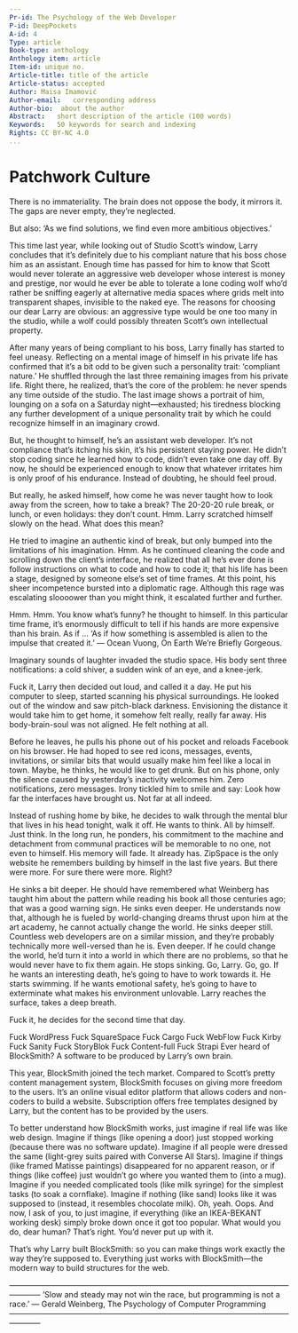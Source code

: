 ```yaml
---
Pr-id: The Psychology of the Web Developer 
P-id: DeepPockets
A-id: 4
Type: article
Book-type: anthology
Anthology item: article
Item-id: unique no.
Article-title: title of the article
Article-status: accepted
Author: Maisa Imamović
Author-email:   corresponding address
Author-bio:  about the author
Abstract:   short description of the article (100 words)
Keywords:   50 keywords for search and indexing
Rights: CC BY-NC 4.0
...
```


# Patchwork Culture

There is no immateriality. 
The brain does not oppose the body, it mirrors it. 
The gaps are never empty, they’re neglected.

But also: ‘As we find solutions, we find even more ambitious objectives.’

This time last year, while looking out of Studio Scott’s window, Larry concludes that it’s definitely due to his compliant nature that his boss chose him as an assistant. Enough time has passed for him to know that Scott would never tolerate an aggressive web developer whose interest is money and prestige, nor would he ever be able to tolerate a lone coding wolf who’d rather be sniffing eagerly at alternative media spaces where grids melt into transparent shapes, invisible to the naked eye. The reasons for choosing our dear Larry are obvious: an aggressive type would be one too many in the studio, while a wolf could possibly threaten Scott’s own intellectual property.  

After many years of being compliant to his boss, Larry finally has started to feel uneasy. Reflecting on a mental image of himself in his private life has confirmed that it’s a bit odd to be given such a personality trait: ‘compliant nature.’ He shuffled through the last three remaining images from his private life. Right there, he realized, that’s the core of the problem: he never spends any time outside of the studio. The last image shows a portrait of him, lounging on a sofa on a Saturday night—exhausted; his tiredness blocking any further development of a unique personality trait by which he could recognize himself in an imaginary crowd.  

But, he thought to himself, he’s an assistant web developer. It’s not compliance that’s itching his skin, it’s his persistent staying power. He didn’t stop coding since he learned how to code, didn’t even take one day off. By now, he should be experienced enough to know that whatever irritates him is only proof of his endurance. Instead of doubting, he should feel proud. 

But really, he asked himself, how come he was never taught how to look away from the screen, how to take a break? The 20-20-20 rule break, or lunch, or even holidays: they don’t count. Hmm. Larry scratched himself slowly on the head. What does this mean?

He tried to imagine an authentic kind of break, but only bumped into the limitations of his imagination. Hmm. As he continued cleaning the code and scrolling down the client’s interface, he realized that all he’s ever done is follow instructions on what to code and how to code it; that his life has been a stage, designed by someone else’s set of time frames. At this point, his sheer incompetence bursted into a diplomatic rage. Although this rage was escalating sloooower than you might think, it escalated further and further.  

Hmm. Hmm. You know what’s funny? he thought to himself. In this particular time frame, it’s enormously difficult to tell if his hands are more expensive than his brain. As if … ‘As if how something is assembled is alien to the impulse that created it.’ — Ocean Vuong, On Earth We’re Briefly Gorgeous.

Imaginary sounds of laughter invaded the studio space. His body sent three notifications: a cold shiver, a sudden wink of an eye, and a knee-jerk.

Fuck it, Larry then decided out loud, and called it a day. He put his computer to sleep, started scanning his physical surroundings. He looked out of the window and saw pitch-black darkness. Envisioning the distance it would take him to get home, it somehow felt really, really far away. His body-brain-soul was not aligned. He felt nothing at all. 

Before he leaves, he pulls his phone out of his pocket and reloads Facebook on his browser. He had hoped to see red icons, messages, events, invitations, or similar bits that would usually make him feel like a local in town. Maybe, he thinks, he would like to get drunk. But on his phone, only the silence caused by yesterday’s inactivity welcomes him. Zero notifications, zero messages. Irony tickled him to smile and say: Look how far the interfaces have brought us. Not far at all indeed.

Instead of rushing home by bike, he decides to walk through the mental blur that lives in his head tonight, walk it off. He wants to think. All by himself. Just think. In the long run, he ponders, his commitment to the machine and detachment from communal practices will be memorable to no one, not even to himself. His memory will fade. It already has. ZipSpace is the only website he remembers building by himself in the last five years. But there were more. For sure there were more. Right?

He sinks a bit deeper. He should have remembered what Weinberg has taught him about the pattern while reading his book all those centuries ago; that was a good warning sign. He sinks even deeper. He understands now that, although he is fueled by world-changing dreams thrust upon him at the art academy, he cannot actually change the world. He sinks deeper still. Countless web developers are on a similar mission, and they’re probably technically more well-versed than he is. Even deeper. If he could change the world, he’d turn it into a world in which there are no problems, so that he would never have to fix them again. He stops sinking. Go, Larry. Go, go. If he wants an interesting death, he’s going to have to work towards it. He starts swimming. If he wants emotional safety, he’s going to have to exterminate what makes his environment unlovable. Larry reaches the surface, takes a deep breath.

Fuck it, he decides for the second time that day. 

Fuck WordPress
Fuck SquareSpace
Fuck Cargo
Fuck WebFlow
Fuck Kirby
Fuck Sanity
Fuck StoryBlok
Fuck Content-full
Fuck Strapi
Ever heard of BlockSmith? A software to be produced by Larry’s own brain.

This year, BlockSmith joined the tech market. Compared to Scott’s pretty content management system, BlockSmith focuses on giving more freedom to the users. It’s an online visual editor platform that allows coders and non-coders to build a website. Subscription offers free templates designed by Larry, but the content has to be provided by the users. 

To better understand how BlockSmith works, just imagine if real life was like web design. Imagine if things (like opening a door) just stopped working (because there was no software update). Imagine if all people were dressed the same (light-grey suits paired with Converse All Stars). Imagine if things (like framed Matisse paintings) disappeared for no apparent reason, or if things (like coffee) just wouldn’t go where you wanted them to (into a mug). Imagine if you needed complicated tools (like milk syringe) for the simplest tasks (to soak a cornflake). Imagine if nothing (like sand) looks like it was supposed to (instead, it resembles chocolate milk). Oh, yeah. Oops. And now, I ask of you, to just imagine, if everything (like an IKEA-BEKANT working desk) simply broke down once it got too popular. What would you do, dear human? That’s right. You’d never put up with it.

That’s why Larry built BlockSmith: so you can make things work exactly the way they’re supposed to. Everything just works with BlockSmith—the modern way to build structures for the web. 

————————————————————————————————————————
‘Slow and steady may not win the race, but programming is not a race.’ — Gerald Weinberg, The Psychology of Computer Programming
————————————————————————————————————————
